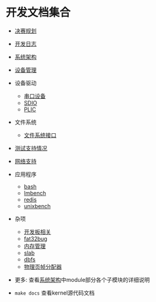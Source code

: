 # 开发文档集合

- [决赛规划](doc/target.md)
- [开发日志](doc/开发日志.md)
- [系统架构](doc/系统架构.md)
- [设备管理](doc/设备管理.md)
- 设备驱动
  - [串口设备](doc/uart.md)
  - [SDIO](doc/sdio.md)
  - [PLIC](doc/plic.md)
- 文件系统
  - [文件系统接口](doc/fs.md)
- [测试支持情况](doc/test.md)
- [网络支持](doc/net.md)
- 应用程序
  - [bash](doc/bash.md)
  - [lmbench](doc/lmbench.md)
  - [redis](doc/redis.md)
  - [unixbench](doc/unixbench.md)

- 杂项
  - [开发板相关](doc/boot.md)
  - [fat32bug](doc/fat32.md)
  - [内存管理](doc/memory.md)
  - [slab](https://github.com/os-module/rslab/tree/main)
  - [dbfs](https://github.com/Godones/dbfs2)
  - [物理页帧分配器](https://github.com/os-module/pager)
- 更多: 查看[系统架构](doc/系统架构.md)中module部分各个子模块的详细说明
- `make docs` 查看kernel源代码文档